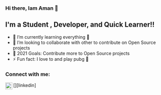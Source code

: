 ### Hi there, Iam Aman 👋
## I'm a Student , Developer, and Quick Learner!!

- 🌱 I’m currently learning everything 🤣
- 👯 I’m looking to collaborate with other to contribute on Open Source projects
- 🥅 2021 Goals: Contribute more to Open Source projects
- ⚡ Fun fact: I love to and play pubg 🤣


### Connect with me:
[<img align="left" alt="Aman kumar Sahani" width="22px" src="https://cdn.jsdelivr.net/npm/simple-icons@v3/icons/linkedin.svg" />][linkedin]

